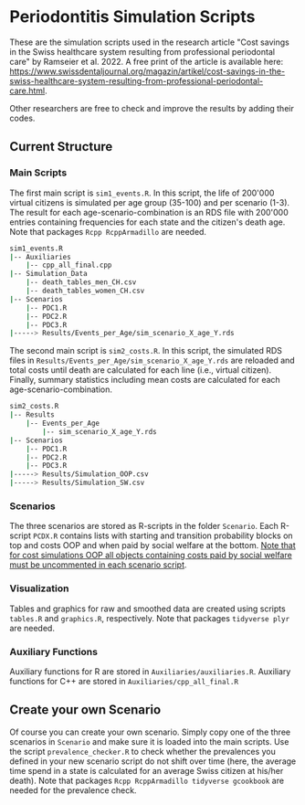 # Periodontitis Simulation Scripts

These are the simulation scripts used in the research article "Cost savings in the Swiss healthcare system resulting from professional periodontal care" by Ramseier et al. 2022. A free print of the article is available here: https://www.swissdentaljournal.org/magazin/artikel/cost-savings-in-the-swiss-healthcare-system-resulting-from-professional-periodontal-care.html. 

Other researchers are free to check and improve the results by adding their codes.

## Current Structure

### Main Scripts

The first main script is <tt>`sim1_events.R`</tt>. In this script, the life of 200'000 virtual citizens is simulated per age group (35-100) and per scenario (1-3). The result for each age-scenario-combination is an RDS file with 200'000 entries containing frequencies for each state and the citizen's death age. Note that packages <tt>`Rcpp RcppArmadillo`</tt> are needed.

```bash
sim1_events.R
|-- Auxiliaries
    |-- cpp_all_final.cpp
|-- Simulation_Data
    |-- death_tables_men_CH.csv
    |-- death_tables_women_CH.csv
|-- Scenarios
    |-- PDC1.R
    |-- PDC2.R
    |-- PDC3.R
|-----> Results/Events_per_Age/sim_scenario_X_age_Y.rds     
```

The second main script is <tt>`sim2_costs.R`</tt>. In this script, the simulated RDS files in <tt>`Results/Events_per_Age/sim_scenario_X_age_Y.rds`</tt> are reloaded and total costs until death are calculated for each line (i.e., virtual citizen). Finally, summary statistics including mean costs are calculated for each age-scenario-combination.

```bash
sim2_costs.R
|-- Results
    |-- Events_per_Age
        |-- sim_scenario_X_age_Y.rds 
|-- Scenarios
    |-- PDC1.R
    |-- PDC2.R
    |-- PDC3.R
|-----> Results/Simulation_OOP.csv
|-----> Results/Simulation_SW.csv
```

### Scenarios

The three scenarios are stored as R-scripts in the folder <tt>`Scenario`</tt>. Each R-script <tt>`PCDX.R`</tt> contains lists with starting and transition probability blocks on top and costs OOP and when paid by social welfare at the bottom. <u>Note that for cost simulations OOP all objects containing costs paid by social welfare must be uncommented in each scenario script</u>.

### Visualization

Tables and graphics for raw and smoothed data are created using scripts <tt>`tables.R`</tt> and <tt>`graphics.R`</tt>, respectively. Note that packages <tt>`tidyverse plyr`</tt> are needed.

### Auxiliary Functions

Auxiliary functions for R are stored in <tt>`Auxiliaries/auxiliaries.R`</tt>. Auxiliary functions for C++ are stored in <tt>`Auxiliaries/cpp_all_final.R`</tt>

## Create your own Scenario

Of course you can create your own scenario. Simply copy one of the three scenarios in <tt>`Scenario`</tt> and make sure it is loaded into the main scripts. Use the script <tt>`prevalence_checker.R`</tt> to check whether the prevalences you defined in your new scenario script do not shift over time (here, the average time spend in a state is calculated for an average Swiss citizen at his/her death). Note that packages <tt>`Rcpp RcppArmadillo tidyverse gcookbook`</tt> are needed for the prevalence check.
